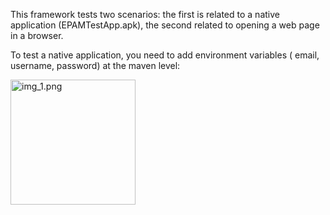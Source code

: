 This framework tests two scenarios: the first is related to a native application (EPAMTestApp.apk), the second related to opening a web page in a browser.

To test a native application, you need to add environment variables ( email, username, password) at the maven level:

<img alt="img_1.png" height="200" src="img_1.png" width="200"/>